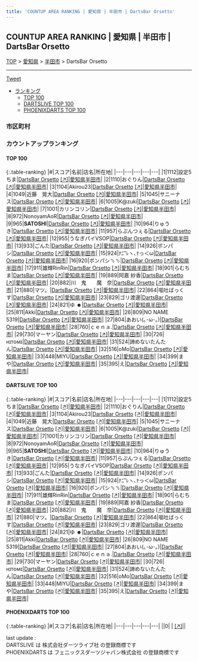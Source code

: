 ```yaml
---
title: 'COUNTUP AREA RANKING | 愛知県 | 半田市 | DartsBar Orsetto'
---
```

## COUNTUP AREA RANKING | 愛知県 | 半田市 | DartsBar Orsetto

[TOP](/darts/rank/) > [愛知県](/darts/rank/愛知県/) > [半田市](/darts/rank/愛知県/半田市/) > DartsBar Orsetto

___

<a href="https://twitter.com/share?ref_src=twsrc%5Etfw" data-text="COUNTUP AREA RANKING | 愛知県半田市DartsBar Orsetto" class="twitter-share-button" data-hashtags="DARTSLIVE,PHOENIXDARTS,darts,ダーツ" data-show-count="false">Tweet</a>

* [ランキング](#カウントアップランキング)
    * [TOP 100](#top-100)
    * [DARTSLIVE TOP 100](#dartslive-top-100)
    * [PHOENIXDARTS TOP 100](#phoenixdarts-top-100)

### 市区町村

<ul>

</ul>

### カウントアップランキング

#### TOP 100



{:.table-ranking}
|#|スコア|名前|店名|所在地|
|---|---|---|---|---|
|1|1112|<span class="rank-name-dl">設定5ちま</span>|<a href="/darts/rank/shops/c8b46f9ddce155880d9b047a20a7ba1e.html">DartsBar Orsetto</a> <a href="https://search.dartslive.com/jp/shop/c8b46f9ddce155880d9b047a20a7ba1e">[↗]</a>|<a href="/darts/rank/愛知県/半田市">愛知県半田市</a>|
|2|1110|<span class="rank-name-dl">おぐりん</span>|<a href="/darts/rank/shops/c8b46f9ddce155880d9b047a20a7ba1e.html">DartsBar Orsetto</a> <a href="https://search.dartslive.com/jp/shop/c8b46f9ddce155880d9b047a20a7ba1e">[↗]</a>|<a href="/darts/rank/愛知県/半田市">愛知県半田市</a>|
|3|1104|<span class="rank-name-dl">Akirou23</span>|<a href="/darts/rank/shops/c8b46f9ddce155880d9b047a20a7ba1e.html">DartsBar Orsetto</a> <a href="https://search.dartslive.com/jp/shop/c8b46f9ddce155880d9b047a20a7ba1e">[↗]</a>|<a href="/darts/rank/愛知県/半田市">愛知県半田市</a>|
|4|1049|<span class="rank-name-dl">近藤　晃大</span>|<a href="/darts/rank/shops/c8b46f9ddce155880d9b047a20a7ba1e.html">DartsBar Orsetto</a> <a href="https://search.dartslive.com/jp/shop/c8b46f9ddce155880d9b047a20a7ba1e">[↗]</a>|<a href="/darts/rank/愛知県/半田市">愛知県半田市</a>|
|5|1045|<span class="rank-name-dl">サニーナス</span>|<a href="/darts/rank/shops/c8b46f9ddce155880d9b047a20a7ba1e.html">DartsBar Orsetto</a> <a href="https://search.dartslive.com/jp/shop/c8b46f9ddce155880d9b047a20a7ba1e">[↗]</a>|<a href="/darts/rank/愛知県/半田市">愛知県半田市</a>|
|6|1005|<span class="rank-name-dl">K@zuki</span>|<a href="/darts/rank/shops/c8b46f9ddce155880d9b047a20a7ba1e.html">DartsBar Orsetto</a> <a href="https://search.dartslive.com/jp/shop/c8b46f9ddce155880d9b047a20a7ba1e">[↗]</a>|<a href="/darts/rank/愛知県/半田市">愛知県半田市</a>|
|7|1001|<span class="rank-name-dl">カリンコリン</span>|<a href="/darts/rank/shops/c8b46f9ddce155880d9b047a20a7ba1e.html">DartsBar Orsetto</a> <a href="https://search.dartslive.com/jp/shop/c8b46f9ddce155880d9b047a20a7ba1e">[↗]</a>|<a href="/darts/rank/愛知県/半田市">愛知県半田市</a>|
|8|972|<span class="rank-name-dl">NonoyamAoR</span>|<a href="/darts/rank/shops/c8b46f9ddce155880d9b047a20a7ba1e.html">DartsBar Orsetto</a> <a href="https://search.dartslive.com/jp/shop/c8b46f9ddce155880d9b047a20a7ba1e">[↗]</a>|<a href="/darts/rank/愛知県/半田市">愛知県半田市</a>|
|9|965|<span class="rank-name-dl">**SATOSHI**</span>|<a href="/darts/rank/shops/c8b46f9ddce155880d9b047a20a7ba1e.html">DartsBar Orsetto</a> <a href="https://search.dartslive.com/jp/shop/c8b46f9ddce155880d9b047a20a7ba1e">[↗]</a>|<a href="/darts/rank/愛知県/半田市">愛知県半田市</a>|
|10|964|<span class="rank-name-dl">りゅうき</span>|<a href="/darts/rank/shops/c8b46f9ddce155880d9b047a20a7ba1e.html">DartsBar Orsetto</a> <a href="https://search.dartslive.com/jp/shop/c8b46f9ddce155880d9b047a20a7ba1e">[↗]</a>|<a href="/darts/rank/愛知県/半田市">愛知県半田市</a>|
|11|957|<span class="rank-name-dl">らぷんつぇる</span>|<a href="/darts/rank/shops/c8b46f9ddce155880d9b047a20a7ba1e.html">DartsBar Orsetto</a> <a href="https://search.dartslive.com/jp/shop/c8b46f9ddce155880d9b047a20a7ba1e">[↗]</a>|<a href="/darts/rank/愛知県/半田市">愛知県半田市</a>|
|12|955|<span class="rank-name-dl">うなぎパイVSOP</span>|<a href="/darts/rank/shops/c8b46f9ddce155880d9b047a20a7ba1e.html">DartsBar Orsetto</a> <a href="https://search.dartslive.com/jp/shop/c8b46f9ddce155880d9b047a20a7ba1e">[↗]</a>|<a href="/darts/rank/愛知県/半田市">愛知県半田市</a>|
|13|933|<span class="rank-name-dl">ごんた</span>|<a href="/darts/rank/shops/c8b46f9ddce155880d9b047a20a7ba1e.html">DartsBar Orsetto</a> <a href="https://search.dartslive.com/jp/shop/c8b46f9ddce155880d9b047a20a7ba1e">[↗]</a>|<a href="/darts/rank/愛知県/半田市">愛知県半田市</a>|
|14|926|<span class="rank-name-dl">ポンパシ</span>|<a href="/darts/rank/shops/c8b46f9ddce155880d9b047a20a7ba1e.html">DartsBar Orsetto</a> <a href="https://search.dartslive.com/jp/shop/c8b46f9ddce155880d9b047a20a7ba1e">[↗]</a>|<a href="/darts/rank/愛知県/半田市">愛知県半田市</a>|
|15|924|<span class="rank-name-dl">ﾅﾆ″ﾚヽ､ﾅっ＜ω</span>|<a href="/darts/rank/shops/c8b46f9ddce155880d9b047a20a7ba1e.html">DartsBar Orsetto</a> <a href="https://search.dartslive.com/jp/shop/c8b46f9ddce155880d9b047a20a7ba1e">[↗]</a>|<a href="/darts/rank/愛知県/半田市">愛知県半田市</a>|
|16|920|<span class="rank-name-dl">ポンパシ﹆﹆</span>|<a href="/darts/rank/shops/c8b46f9ddce155880d9b047a20a7ba1e.html">DartsBar Orsetto</a> <a href="https://search.dartslive.com/jp/shop/c8b46f9ddce155880d9b047a20a7ba1e">[↗]</a>|<a href="/darts/rank/愛知県/半田市">愛知県半田市</a>|
|17|911|<span class="rank-name-dl">雄輝RinRin</span>|<a href="/darts/rank/shops/c8b46f9ddce155880d9b047a20a7ba1e.html">DartsBar Orsetto</a> <a href="https://search.dartslive.com/jp/shop/c8b46f9ddce155880d9b047a20a7ba1e">[↗]</a>|<a href="/darts/rank/愛知県/半田市">愛知県半田市</a>|
|18|901|<span class="rank-name-dl">らむちま</span>|<a href="/darts/rank/shops/c8b46f9ddce155880d9b047a20a7ba1e.html">DartsBar Orsetto</a> <a href="https://search.dartslive.com/jp/shop/c8b46f9ddce155880d9b047a20a7ba1e">[↗]</a>|<a href="/darts/rank/愛知県/半田市">愛知県半田市</a>|
|19|889|<span class="rank-name-dl">阿嘉 紗香</span>|<a href="/darts/rank/shops/c8b46f9ddce155880d9b047a20a7ba1e.html">DartsBar Orsetto</a> <a href="https://search.dartslive.com/jp/shop/c8b46f9ddce155880d9b047a20a7ba1e">[↗]</a>|<a href="/darts/rank/愛知県/半田市">愛知県半田市</a>|
|20|882|<span class="rank-name-dl">川　鬼　　魔　奈</span>|<a href="/darts/rank/shops/c8b46f9ddce155880d9b047a20a7ba1e.html">DartsBar Orsetto</a> <a href="https://search.dartslive.com/jp/shop/c8b46f9ddce155880d9b047a20a7ba1e">[↗]</a>|<a href="/darts/rank/愛知県/半田市">愛知県半田市</a>|
|21|880|<span class="rank-name-dl">マツ。</span>|<a href="/darts/rank/shops/c8b46f9ddce155880d9b047a20a7ba1e.html">DartsBar Orsetto</a> <a href="https://search.dartslive.com/jp/shop/c8b46f9ddce155880d9b047a20a7ba1e">[↗]</a>|<a href="/darts/rank/愛知県/半田市">愛知県半田市</a>|
|22|864|<span class="rank-name-dl">嘔吐ばっくす</span>|<a href="/darts/rank/shops/c8b46f9ddce155880d9b047a20a7ba1e.html">DartsBar Orsetto</a> <a href="https://search.dartslive.com/jp/shop/c8b46f9ddce155880d9b047a20a7ba1e">[↗]</a>|<a href="/darts/rank/愛知県/半田市">愛知県半田市</a>|
|23|829|<span class="rank-name-dl">ゴリ渡邊</span>|<a href="/darts/rank/shops/c8b46f9ddce155880d9b047a20a7ba1e.html">DartsBar Orsetto</a> <a href="https://search.dartslive.com/jp/shop/c8b46f9ddce155880d9b047a20a7ba1e">[↗]</a>|<a href="/darts/rank/愛知県/半田市">愛知県半田市</a>|
|24|821|<span class="rank-name-dl">ゆ ☻</span>|<a href="/darts/rank/shops/c8b46f9ddce155880d9b047a20a7ba1e.html">DartsBar Orsetto</a> <a href="https://search.dartslive.com/jp/shop/c8b46f9ddce155880d9b047a20a7ba1e">[↗]</a>|<a href="/darts/rank/愛知県/半田市">愛知県半田市</a>|
|25|811|<span class="rank-name-dl">Akki</span>|<a href="/darts/rank/shops/c8b46f9ddce155880d9b047a20a7ba1e.html">DartsBar Orsetto</a> <a href="https://search.dartslive.com/jp/shop/c8b46f9ddce155880d9b047a20a7ba1e">[↗]</a>|<a href="/darts/rank/愛知県/半田市">愛知県半田市</a>|
|26|809|<span class="rank-name-dl">NO NAME 5319</span>|<a href="/darts/rank/shops/c8b46f9ddce155880d9b047a20a7ba1e.html">DartsBar Orsetto</a> <a href="https://search.dartslive.com/jp/shop/c8b46f9ddce155880d9b047a20a7ba1e">[↗]</a>|<a href="/darts/rank/愛知県/半田市">愛知県半田市</a>|
|27|804|<span class="rank-name-dl">あおい(｡･ω･｡)</span>|<a href="/darts/rank/shops/c8b46f9ddce155880d9b047a20a7ba1e.html">DartsBar Orsetto</a> <a href="https://search.dartslive.com/jp/shop/c8b46f9ddce155880d9b047a20a7ba1e">[↗]</a>|<a href="/darts/rank/愛知県/半田市">愛知県半田市</a>|
|28|760|<span class="rank-name-dl">ｃｅｎａ.</span>|<a href="/darts/rank/shops/c8b46f9ddce155880d9b047a20a7ba1e.html">DartsBar Orsetto</a> <a href="https://search.dartslive.com/jp/shop/c8b46f9ddce155880d9b047a20a7ba1e">[↗]</a>|<a href="/darts/rank/愛知県/半田市">愛知県半田市</a>|
|29|730|<span class="rank-name-dl">マーヤン</span>|<a href="/darts/rank/shops/c8b46f9ddce155880d9b047a20a7ba1e.html">DartsBar Orsetto</a> <a href="https://search.dartslive.com/jp/shop/c8b46f9ddce155880d9b047a20a7ba1e">[↗]</a>|<a href="/darts/rank/愛知県/半田市">愛知県半田市</a>|
|30|726|<span class="rank-name-dl">ʜɪᴛᴏᴍɪ</span>|<a href="/darts/rank/shops/c8b46f9ddce155880d9b047a20a7ba1e.html">DartsBar Orsetto</a> <a href="https://search.dartslive.com/jp/shop/c8b46f9ddce155880d9b047a20a7ba1e">[↗]</a>|<a href="/darts/rank/愛知県/半田市">愛知県半田市</a>|
|31|524|<span class="rank-name-dl">諦めないたんたん</span>|<a href="/darts/rank/shops/c8b46f9ddce155880d9b047a20a7ba1e.html">DartsBar Orsetto</a> <a href="https://search.dartslive.com/jp/shop/c8b46f9ddce155880d9b047a20a7ba1e">[↗]</a>|<a href="/darts/rank/愛知県/半田市">愛知県半田市</a>|
|32|516|<span class="rank-name-dl">oMo</span>|<a href="/darts/rank/shops/c8b46f9ddce155880d9b047a20a7ba1e.html">DartsBar Orsetto</a> <a href="https://search.dartslive.com/jp/shop/c8b46f9ddce155880d9b047a20a7ba1e">[↗]</a>|<a href="/darts/rank/愛知県/半田市">愛知県半田市</a>|
|33|448|<span class="rank-name-dl">MIYU</span>|<a href="/darts/rank/shops/c8b46f9ddce155880d9b047a20a7ba1e.html">DartsBar Orsetto</a> <a href="https://search.dartslive.com/jp/shop/c8b46f9ddce155880d9b047a20a7ba1e">[↗]</a>|<a href="/darts/rank/愛知県/半田市">愛知県半田市</a>|
|34|399|<span class="rank-name-dl">まや</span>|<a href="/darts/rank/shops/c8b46f9ddce155880d9b047a20a7ba1e.html">DartsBar Orsetto</a> <a href="https://search.dartslive.com/jp/shop/c8b46f9ddce155880d9b047a20a7ba1e">[↗]</a>|<a href="/darts/rank/愛知県/半田市">愛知県半田市</a>|
|35|395|<span class="rank-name-dl">え</span>|<a href="/darts/rank/shops/c8b46f9ddce155880d9b047a20a7ba1e.html">DartsBar Orsetto</a> <a href="https://search.dartslive.com/jp/shop/c8b46f9ddce155880d9b047a20a7ba1e">[↗]</a>|<a href="/darts/rank/愛知県/半田市">愛知県半田市</a>|


#### DARTSLIVE TOP 100



{:.table-ranking}
|#|スコア|名前|店名|所在地|
|---|---|---|---|---|
|1|1112|<span class="rank-name-dl">設定5ちま</span>|<a href="/darts/rank/shops/c8b46f9ddce155880d9b047a20a7ba1e.html">DartsBar Orsetto</a> <a href="https://search.dartslive.com/jp/shop/c8b46f9ddce155880d9b047a20a7ba1e">[↗]</a>|<a href="/darts/rank/愛知県/半田市">愛知県半田市</a>|
|2|1110|<span class="rank-name-dl">おぐりん</span>|<a href="/darts/rank/shops/c8b46f9ddce155880d9b047a20a7ba1e.html">DartsBar Orsetto</a> <a href="https://search.dartslive.com/jp/shop/c8b46f9ddce155880d9b047a20a7ba1e">[↗]</a>|<a href="/darts/rank/愛知県/半田市">愛知県半田市</a>|
|3|1104|<span class="rank-name-dl">Akirou23</span>|<a href="/darts/rank/shops/c8b46f9ddce155880d9b047a20a7ba1e.html">DartsBar Orsetto</a> <a href="https://search.dartslive.com/jp/shop/c8b46f9ddce155880d9b047a20a7ba1e">[↗]</a>|<a href="/darts/rank/愛知県/半田市">愛知県半田市</a>|
|4|1049|<span class="rank-name-dl">近藤　晃大</span>|<a href="/darts/rank/shops/c8b46f9ddce155880d9b047a20a7ba1e.html">DartsBar Orsetto</a> <a href="https://search.dartslive.com/jp/shop/c8b46f9ddce155880d9b047a20a7ba1e">[↗]</a>|<a href="/darts/rank/愛知県/半田市">愛知県半田市</a>|
|5|1045|<span class="rank-name-dl">サニーナス</span>|<a href="/darts/rank/shops/c8b46f9ddce155880d9b047a20a7ba1e.html">DartsBar Orsetto</a> <a href="https://search.dartslive.com/jp/shop/c8b46f9ddce155880d9b047a20a7ba1e">[↗]</a>|<a href="/darts/rank/愛知県/半田市">愛知県半田市</a>|
|6|1005|<span class="rank-name-dl">K@zuki</span>|<a href="/darts/rank/shops/c8b46f9ddce155880d9b047a20a7ba1e.html">DartsBar Orsetto</a> <a href="https://search.dartslive.com/jp/shop/c8b46f9ddce155880d9b047a20a7ba1e">[↗]</a>|<a href="/darts/rank/愛知県/半田市">愛知県半田市</a>|
|7|1001|<span class="rank-name-dl">カリンコリン</span>|<a href="/darts/rank/shops/c8b46f9ddce155880d9b047a20a7ba1e.html">DartsBar Orsetto</a> <a href="https://search.dartslive.com/jp/shop/c8b46f9ddce155880d9b047a20a7ba1e">[↗]</a>|<a href="/darts/rank/愛知県/半田市">愛知県半田市</a>|
|8|972|<span class="rank-name-dl">NonoyamAoR</span>|<a href="/darts/rank/shops/c8b46f9ddce155880d9b047a20a7ba1e.html">DartsBar Orsetto</a> <a href="https://search.dartslive.com/jp/shop/c8b46f9ddce155880d9b047a20a7ba1e">[↗]</a>|<a href="/darts/rank/愛知県/半田市">愛知県半田市</a>|
|9|965|<span class="rank-name-dl">**SATOSHI**</span>|<a href="/darts/rank/shops/c8b46f9ddce155880d9b047a20a7ba1e.html">DartsBar Orsetto</a> <a href="https://search.dartslive.com/jp/shop/c8b46f9ddce155880d9b047a20a7ba1e">[↗]</a>|<a href="/darts/rank/愛知県/半田市">愛知県半田市</a>|
|10|964|<span class="rank-name-dl">りゅうき</span>|<a href="/darts/rank/shops/c8b46f9ddce155880d9b047a20a7ba1e.html">DartsBar Orsetto</a> <a href="https://search.dartslive.com/jp/shop/c8b46f9ddce155880d9b047a20a7ba1e">[↗]</a>|<a href="/darts/rank/愛知県/半田市">愛知県半田市</a>|
|11|957|<span class="rank-name-dl">らぷんつぇる</span>|<a href="/darts/rank/shops/c8b46f9ddce155880d9b047a20a7ba1e.html">DartsBar Orsetto</a> <a href="https://search.dartslive.com/jp/shop/c8b46f9ddce155880d9b047a20a7ba1e">[↗]</a>|<a href="/darts/rank/愛知県/半田市">愛知県半田市</a>|
|12|955|<span class="rank-name-dl">うなぎパイVSOP</span>|<a href="/darts/rank/shops/c8b46f9ddce155880d9b047a20a7ba1e.html">DartsBar Orsetto</a> <a href="https://search.dartslive.com/jp/shop/c8b46f9ddce155880d9b047a20a7ba1e">[↗]</a>|<a href="/darts/rank/愛知県/半田市">愛知県半田市</a>|
|13|933|<span class="rank-name-dl">ごんた</span>|<a href="/darts/rank/shops/c8b46f9ddce155880d9b047a20a7ba1e.html">DartsBar Orsetto</a> <a href="https://search.dartslive.com/jp/shop/c8b46f9ddce155880d9b047a20a7ba1e">[↗]</a>|<a href="/darts/rank/愛知県/半田市">愛知県半田市</a>|
|14|926|<span class="rank-name-dl">ポンパシ</span>|<a href="/darts/rank/shops/c8b46f9ddce155880d9b047a20a7ba1e.html">DartsBar Orsetto</a> <a href="https://search.dartslive.com/jp/shop/c8b46f9ddce155880d9b047a20a7ba1e">[↗]</a>|<a href="/darts/rank/愛知県/半田市">愛知県半田市</a>|
|15|924|<span class="rank-name-dl">ﾅﾆ″ﾚヽ､ﾅっ＜ω</span>|<a href="/darts/rank/shops/c8b46f9ddce155880d9b047a20a7ba1e.html">DartsBar Orsetto</a> <a href="https://search.dartslive.com/jp/shop/c8b46f9ddce155880d9b047a20a7ba1e">[↗]</a>|<a href="/darts/rank/愛知県/半田市">愛知県半田市</a>|
|16|920|<span class="rank-name-dl">ポンパシ﹆﹆</span>|<a href="/darts/rank/shops/c8b46f9ddce155880d9b047a20a7ba1e.html">DartsBar Orsetto</a> <a href="https://search.dartslive.com/jp/shop/c8b46f9ddce155880d9b047a20a7ba1e">[↗]</a>|<a href="/darts/rank/愛知県/半田市">愛知県半田市</a>|
|17|911|<span class="rank-name-dl">雄輝RinRin</span>|<a href="/darts/rank/shops/c8b46f9ddce155880d9b047a20a7ba1e.html">DartsBar Orsetto</a> <a href="https://search.dartslive.com/jp/shop/c8b46f9ddce155880d9b047a20a7ba1e">[↗]</a>|<a href="/darts/rank/愛知県/半田市">愛知県半田市</a>|
|18|901|<span class="rank-name-dl">らむちま</span>|<a href="/darts/rank/shops/c8b46f9ddce155880d9b047a20a7ba1e.html">DartsBar Orsetto</a> <a href="https://search.dartslive.com/jp/shop/c8b46f9ddce155880d9b047a20a7ba1e">[↗]</a>|<a href="/darts/rank/愛知県/半田市">愛知県半田市</a>|
|19|889|<span class="rank-name-dl">阿嘉 紗香</span>|<a href="/darts/rank/shops/c8b46f9ddce155880d9b047a20a7ba1e.html">DartsBar Orsetto</a> <a href="https://search.dartslive.com/jp/shop/c8b46f9ddce155880d9b047a20a7ba1e">[↗]</a>|<a href="/darts/rank/愛知県/半田市">愛知県半田市</a>|
|20|882|<span class="rank-name-dl">川　鬼　　魔　奈</span>|<a href="/darts/rank/shops/c8b46f9ddce155880d9b047a20a7ba1e.html">DartsBar Orsetto</a> <a href="https://search.dartslive.com/jp/shop/c8b46f9ddce155880d9b047a20a7ba1e">[↗]</a>|<a href="/darts/rank/愛知県/半田市">愛知県半田市</a>|
|21|880|<span class="rank-name-dl">マツ。</span>|<a href="/darts/rank/shops/c8b46f9ddce155880d9b047a20a7ba1e.html">DartsBar Orsetto</a> <a href="https://search.dartslive.com/jp/shop/c8b46f9ddce155880d9b047a20a7ba1e">[↗]</a>|<a href="/darts/rank/愛知県/半田市">愛知県半田市</a>|
|22|864|<span class="rank-name-dl">嘔吐ばっくす</span>|<a href="/darts/rank/shops/c8b46f9ddce155880d9b047a20a7ba1e.html">DartsBar Orsetto</a> <a href="https://search.dartslive.com/jp/shop/c8b46f9ddce155880d9b047a20a7ba1e">[↗]</a>|<a href="/darts/rank/愛知県/半田市">愛知県半田市</a>|
|23|829|<span class="rank-name-dl">ゴリ渡邊</span>|<a href="/darts/rank/shops/c8b46f9ddce155880d9b047a20a7ba1e.html">DartsBar Orsetto</a> <a href="https://search.dartslive.com/jp/shop/c8b46f9ddce155880d9b047a20a7ba1e">[↗]</a>|<a href="/darts/rank/愛知県/半田市">愛知県半田市</a>|
|24|821|<span class="rank-name-dl">ゆ ☻</span>|<a href="/darts/rank/shops/c8b46f9ddce155880d9b047a20a7ba1e.html">DartsBar Orsetto</a> <a href="https://search.dartslive.com/jp/shop/c8b46f9ddce155880d9b047a20a7ba1e">[↗]</a>|<a href="/darts/rank/愛知県/半田市">愛知県半田市</a>|
|25|811|<span class="rank-name-dl">Akki</span>|<a href="/darts/rank/shops/c8b46f9ddce155880d9b047a20a7ba1e.html">DartsBar Orsetto</a> <a href="https://search.dartslive.com/jp/shop/c8b46f9ddce155880d9b047a20a7ba1e">[↗]</a>|<a href="/darts/rank/愛知県/半田市">愛知県半田市</a>|
|26|809|<span class="rank-name-dl">NO NAME 5319</span>|<a href="/darts/rank/shops/c8b46f9ddce155880d9b047a20a7ba1e.html">DartsBar Orsetto</a> <a href="https://search.dartslive.com/jp/shop/c8b46f9ddce155880d9b047a20a7ba1e">[↗]</a>|<a href="/darts/rank/愛知県/半田市">愛知県半田市</a>|
|27|804|<span class="rank-name-dl">あおい(｡･ω･｡)</span>|<a href="/darts/rank/shops/c8b46f9ddce155880d9b047a20a7ba1e.html">DartsBar Orsetto</a> <a href="https://search.dartslive.com/jp/shop/c8b46f9ddce155880d9b047a20a7ba1e">[↗]</a>|<a href="/darts/rank/愛知県/半田市">愛知県半田市</a>|
|28|760|<span class="rank-name-dl">ｃｅｎａ.</span>|<a href="/darts/rank/shops/c8b46f9ddce155880d9b047a20a7ba1e.html">DartsBar Orsetto</a> <a href="https://search.dartslive.com/jp/shop/c8b46f9ddce155880d9b047a20a7ba1e">[↗]</a>|<a href="/darts/rank/愛知県/半田市">愛知県半田市</a>|
|29|730|<span class="rank-name-dl">マーヤン</span>|<a href="/darts/rank/shops/c8b46f9ddce155880d9b047a20a7ba1e.html">DartsBar Orsetto</a> <a href="https://search.dartslive.com/jp/shop/c8b46f9ddce155880d9b047a20a7ba1e">[↗]</a>|<a href="/darts/rank/愛知県/半田市">愛知県半田市</a>|
|30|726|<span class="rank-name-dl">ʜɪᴛᴏᴍɪ</span>|<a href="/darts/rank/shops/c8b46f9ddce155880d9b047a20a7ba1e.html">DartsBar Orsetto</a> <a href="https://search.dartslive.com/jp/shop/c8b46f9ddce155880d9b047a20a7ba1e">[↗]</a>|<a href="/darts/rank/愛知県/半田市">愛知県半田市</a>|
|31|524|<span class="rank-name-dl">諦めないたんたん</span>|<a href="/darts/rank/shops/c8b46f9ddce155880d9b047a20a7ba1e.html">DartsBar Orsetto</a> <a href="https://search.dartslive.com/jp/shop/c8b46f9ddce155880d9b047a20a7ba1e">[↗]</a>|<a href="/darts/rank/愛知県/半田市">愛知県半田市</a>|
|32|516|<span class="rank-name-dl">oMo</span>|<a href="/darts/rank/shops/c8b46f9ddce155880d9b047a20a7ba1e.html">DartsBar Orsetto</a> <a href="https://search.dartslive.com/jp/shop/c8b46f9ddce155880d9b047a20a7ba1e">[↗]</a>|<a href="/darts/rank/愛知県/半田市">愛知県半田市</a>|
|33|448|<span class="rank-name-dl">MIYU</span>|<a href="/darts/rank/shops/c8b46f9ddce155880d9b047a20a7ba1e.html">DartsBar Orsetto</a> <a href="https://search.dartslive.com/jp/shop/c8b46f9ddce155880d9b047a20a7ba1e">[↗]</a>|<a href="/darts/rank/愛知県/半田市">愛知県半田市</a>|
|34|399|<span class="rank-name-dl">まや</span>|<a href="/darts/rank/shops/c8b46f9ddce155880d9b047a20a7ba1e.html">DartsBar Orsetto</a> <a href="https://search.dartslive.com/jp/shop/c8b46f9ddce155880d9b047a20a7ba1e">[↗]</a>|<a href="/darts/rank/愛知県/半田市">愛知県半田市</a>|
|35|395|<span class="rank-name-dl">え</span>|<a href="/darts/rank/shops/c8b46f9ddce155880d9b047a20a7ba1e.html">DartsBar Orsetto</a> <a href="https://search.dartslive.com/jp/shop/c8b46f9ddce155880d9b047a20a7ba1e">[↗]</a>|<a href="/darts/rank/愛知県/半田市">愛知県半田市</a>|


#### PHOENIXDARTS TOP 100



{:.table-ranking}
|#|スコア|名前|店名|所在地|
|---|---|---|---|---|
||0|<span class="rank-name-dl"> </span>|<a href="/darts/rank/shops/.html"></a> <a href="">[↗]</a>|<a href="/darts/rank//"></a>|


<div class="footer border-top border-gray-light mt-5 pt-3 text-right text-gray">
    last update : <span style="font-weight: italic" id="foot_last_modified"></span><br />
    DARTSLIVE は 株式会社ダーツライブ社 の登録商標です<br />
    PHOENIXDARTS は フェニックスダーツジャパン株式会社 の登録商標です<br />
</div>

<script src="https://cdnjs.cloudflare.com/ajax/libs/jquery.tablesorter/2.31.3/js/jquery.tablesorter.min.js" integrity="sha512-qzgd5cYSZcosqpzpn7zF2ZId8f/8CHmFKZ8j7mU4OUXTNRd5g+ZHBPsgKEwoqxCtdQvExE5LprwwPAgoicguNg==" crossorigin="anonymous" referrerpolicy="no-referrer"></script>
<link rel="stylesheet" href="https://cdnjs.cloudflare.com/ajax/libs/jquery.tablesorter/2.31.3/css/theme.default.min.css" integrity="sha512-wghhOJkjQX0Lh3NSWvNKeZ0ZpNn+SPVXX1Qyc9OCaogADktxrBiBdKGDoqVUOyhStvMBmJQ8ZdMHiR3wuEq8+w==" crossorigin="anonymous" referrerpolicy="no-referrer" />
<script>
$(function() {
    $(".table-ranking").tablesorter({sortList:[[0, 0]]});
    $("#foot_last_modified").text(formatDate(new Date(document.lastModified), 'yyyy-MM-dd HH:mm:ss'));
});
</script>

<script async src="https://platform.twitter.com/widgets.js" charset="utf-8"></script>